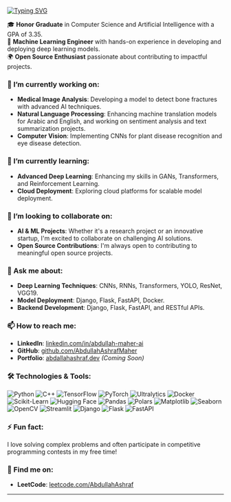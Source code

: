 [![Typing SVG](https://readme-typing-svg.demolab.com?font=abad&weight=600&size=22&pause=1000&color=060D38&repeat=false&random=true&width=435&lines=Hi+there%2C+I'm+Abdallah+Ashraf!+%F0%9F%91%8B)](https://git.io/typing-svg)

🎓 **Honor Graduate** in Computer Science and Artificial Intelligence with a GPA of 3.35.  
💼 **Machine Learning Engineer** with hands-on experience in developing and deploying deep learning models.  
🌍 **Open Source Enthusiast** passionate about contributing to impactful projects.

### 🔭 I’m currently working on:
- **Medical Image Analysis**: Developing a model to detect bone fractures with advanced AI techniques.
- **Natural Language Processing**: Enhancing machine translation models for Arabic and English, and working on sentiment analysis and text summarization projects.
- **Computer Vision**: Implementing CNNs for plant disease recognition and eye disease detection.

### 🌱 I’m currently learning:
- **Advanced Deep Learning**: Enhancing my skills in GANs, Transformers, and Reinforcement Learning.
- **Cloud Deployment**: Exploring cloud platforms for scalable model deployment.

### 👯 I’m looking to collaborate on:
- **AI & ML Projects**: Whether it's a research project or an innovative startup, I'm excited to collaborate on challenging AI solutions.
- **Open Source Contributions**: I'm always open to contributing to meaningful open source projects.

### 💬 Ask me about:
- **Deep Learning Techniques**: CNNs, RNNs, Transformers, YOLO, ResNet, VGG19.
- **Model Deployment**: Django, Flask, FastAPI, Docker.
- **Backend Development**: Django, Flask, FastAPI, and RESTful APIs.

### 📫 How to reach me:
- **LinkedIn**: [linkedin.com/in/abdullah-maher-ai](https://www.linkedin.com/in/abdullah-maher-ai/)
- **GitHub**: [github.com/AbdullahAshrafMaher](https://github.com/AbdullahAshrafMaher)
- **Portfolio**: [abdallahashraf.dev](https://abdallahashraf.dev) *(Coming Soon)*

### 🛠️ Technologies & Tools:
![Python](https://img.shields.io/badge/Python-3776AB?style=for-the-badge&logo=python&logoColor=white)
![C++](https://img.shields.io/badge/C%2B%2B-00599C?style=for-the-badge&logo=c%2B%2B&logoColor=white)
![TensorFlow](https://img.shields.io/badge/TensorFlow-FF6F00?style=for-the-badge&logo=TensorFlow&logoColor=white)
![PyTorch](https://img.shields.io/badge/PyTorch-EE4C2C?style=for-the-badge&logo=PyTorch&logoColor=white)
![Ultralytics](https://img.shields.io/badge/Ultralytics-FF6F00?style=for-the-badge&logo=ultralytics&logoColor=white)
![Docker](https://img.shields.io/badge/Docker-2496ED?style=for-the-badge&logo=docker&logoColor=white)
![Scikit-Learn](https://img.shields.io/badge/scikit--learn-F7931E?style=for-the-badge&logo=scikit-learn&logoColor=white)
![Hugging Face](https://img.shields.io/badge/Hugging%20Face-FFD700?style=for-the-badge&logo=hugging-face&logoColor=black)
![Pandas](https://img.shields.io/badge/Pandas-150458?style=for-the-badge&logo=pandas&logoColor=white)
![Polars](https://img.shields.io/badge/Polars-222222?style=for-the-badge&logo=polars&logoColor=white)
![Matplotlib](https://img.shields.io/badge/Matplotlib-2C5F72?style=for-the-badge&logo=matplotlib&logoColor=white)
![Seaborn](https://img.shields.io/badge/Seaborn-1F77B4?style=for-the-badge&logo=seaborn&logoColor=white)
![OpenCV](https://img.shields.io/badge/OpenCV-5C3EE8?style=for-the-badge&logo=opencv&logoColor=white)
![Streamlit](https://img.shields.io/badge/Streamlit-FF4B4B?style=for-the-badge&logo=streamlit&logoColor=white)
![Django](https://img.shields.io/badge/Django-092E20?style=for-the-badge&logo=django&logoColor=white)
![Flask](https://img.shields.io/badge/Flask-000000?style=for-the-badge&logo=flask&logoColor=white)
![FastAPI](https://img.shields.io/badge/FastAPI-009688?style=for-the-badge&logo=fastapi&logoColor=white)


### ⚡ Fun fact:
I love solving complex problems and often participate in competitive programming contests in my free time!

### 🔗 Find me on:
- **LeetCode**: [leetcode.com/AbdullahAshraf](https://leetcode.com/u/simpleAsSword/)

---

